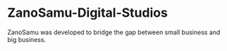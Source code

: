 # ZanoSamu-Digital-Studios
ZanoSamu was developed to bridge the gap between small business and big business.
